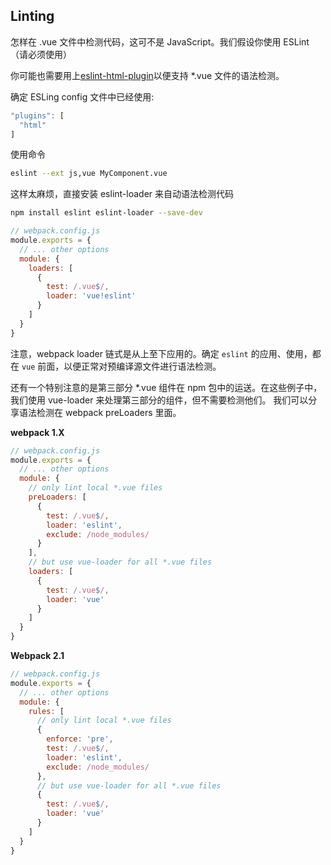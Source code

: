 ## Linting

怎样在 .vue 文件中检测代码，这可不是 JavaScript。我们假设你使用 ESLint（请必须使用）

你可能也需要用上[eslint-html-plugin](https://github.com/BenoitZugmeyer/eslint-plugin-html)以便支持 *.vue 文件的语法检测。

确定 ESLing config 文件中已经使用:
```js
"plugins": [
  "html"
]
```

使用命令
```bash
eslint --ext js,vue MyComponent.vue
```

这样太麻烦，直接安装 eslint-loader 来自动语法检测代码
```bash
npm install eslint eslint-loader --save-dev
```

```js
// webpack.config.js
module.exports = {
  // ... other options
  module: {
    loaders: [
      {
        test: /.vue$/,
        loader: 'vue!eslint'
      }
    ]
  }
}
```
注意，webpack loader 链式是从上至下应用的。确定 `eslint` 的应用、使用，都在 `vue` 前面，以便正常对预编译源文件进行语法检测。

还有一个特别注意的是第三部分 *.vue 组件在 npm 包中的运送。在这些例子中，我们使用 vue-loader 来处理第三部分的组件，但不需要检测他们。
我们可以分享语法检测在 webpack preLoaders 里面。

**webpack 1.X**
```js
// webpack.config.js
module.exports = {
  // ... other options
  module: {
    // only lint local *.vue files
    preLoaders: [
      {
        test: /.vue$/,
        loader: 'eslint',
        exclude: /node_modules/
      }
    ],
    // but use vue-loader for all *.vue files
    loaders: [
      {
        test: /.vue$/,
        loader: 'vue'
      }
    ]
  }
}
```

**Webpack 2.1**
```js
// webpack.config.js
module.exports = {
  // ... other options
  module: {
    rules: [
      // only lint local *.vue files
      {
        enforce: 'pre',
        test: /.vue$/,
        loader: 'eslint',
        exclude: /node_modules/
      },
      // but use vue-loader for all *.vue files
      {
        test: /.vue$/,
        loader: 'vue'
      }
    ]
  }
}
```